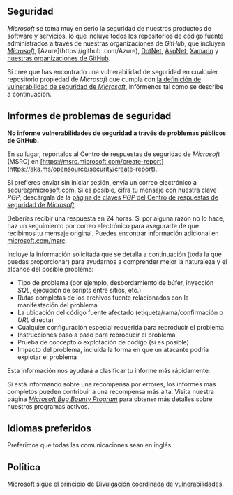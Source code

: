 <!-- COMIENZA EL BLOQUE MICROSOFT SECURITY.MD V0.0.7 -->

## Seguridad

*Microsoft* se toma muy en serio la seguridad de nuestros productos de software y servicios, lo que incluye todos los repositorios de código fuente administrados a través de nuestras organizaciones de *GitHub*, que incluyen [*Microsoft*](https://github.com/Microsoft), [Azure](https://github .com/Azure), [DotNet](https://github.com/dotnet), [AspNet](https://github.com/aspnet), [Xamarin](https://github.com/xamarin) y [nuestras organizaciones de GitHub](https://opensource.microsoft.com/).

Si cree que has encontrado una vulnerabilidad de seguridad en cualquier repositorio propiedad de *Microsoft* que cumpla con [la definición de vulnerabilidad de seguridad de *Microsoft*](https://aka.ms/opensource/security/definition), infórmenos tal como se describe a continuación.

## Informes de problemas de seguridad

**No informe vulnerabilidades de seguridad a través de problemas públicos de GitHub.**

En su lugar, repórtalos al Centro de respuestas de seguridad de *Microsoft* (MSRC) en [https://msrc.microsoft.com/create-report](https://aka.ms/opensource/security/create-report).

Si prefieres enviar sin iniciar sesión, envía un correo electrónico a [secure@microsoft.com](mailto:secure@microsoft.com).  Si es posible, cifra tu mensaje con nuestra clave *PGP*; descárgala de la [página de claves *PGP* del Centro de respuestas de seguridad de *Microsoft*](https://aka.ms/opensource/security/pgpkey).

Deberías recibir una respuesta en 24 horas. Si por alguna razón no lo hace, haz un seguimiento por correo electrónico para asegurarte de que recibimos tu mensaje original. Puedes encontrar información adicional en [microsoft.com/msrc](https://aka.ms/opensource/security/msrc). 

Incluye la información solicitada que se detalla a continuación (toda la que puedas proporcionar) para ayudarnos a comprender mejor la naturaleza y el alcance del posible problema:

  * Tipo de problema (por ejemplo, desbordamiento de búfer, inyección *SQL*, ejecución de scripts entre sitios, etc.)
  * Rutas completas de los archivos fuente relacionados con la manifestación del problema
  * La ubicación del código fuente afectado (etiqueta/rama/confirmación o *URL* directa)
  * Cualquier configuración especial requerida para reproducir el problema
  * Instrucciones paso a paso para reproducir el problema
  * Prueba de concepto o explotación de código (si es posible)
  * Impacto del problema, incluida la forma en que un atacante podría explotar el problema

Esta información nos ayudará a clasificar tu informe más rápidamente.

Si está informando sobre una recompensa por errores, los informes más completos pueden contribuir a una recompensa más alta. Visita nuestra página [*Microsoft Bug Bounty Program*](https://aka.ms/opensource/security/bounty) para obtener más detalles sobre nuestros programas activos.

## Idiomas preferidos

Preferimos que todas las comunicaciones sean en inglés.

## Política

Microsoft sigue el principio de [Divulgación coordinada de vulnerabilidades](https://aka.ms/opensource/security/cvd).

<!-- FINALIZA EL BLOQUE MICROSOFT SECURITY.MD -->
